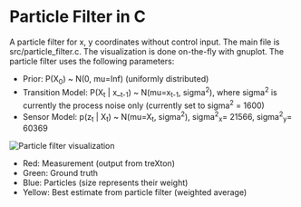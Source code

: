 # Particle Filter in C
A particle filter for x, y coordinates without control input. The main file is src/particle_filter.c. The visualization is done on-the-fly with gnuplot. The particle filter uses the following parameters:


- Prior: P(X<sub>0</sub>) ~ N(0, mu=Inf) (uniformly distributed)
- Transition Model: P(X<sub>t</sub> | x_<sub>t-1</sub>) ~ N(mu=x<sub>t-1</sub>, sigma<sup>2</sup>), where sigma<sup>2</sup> is currently
  the process noise only (currently set to sigma<sup>2</sup> = 1600)
- Sensor Model: p(z<sub>t</sub> | X<sub>t</sub>) ~ N(mu=X<sub>t</sub>, sigma<sup>2</sup>), sigma<sup>2</sup><sub>x</sub>= 21566, sigma<sup>2</sup><sub>y</sub>= 60369

![Particle filter visualization](https://github.com/Pold87/c-particle-filter/tree/master/particle_filter.png)

- Red: Measurement (output from treXton)
- Green: Ground truth
- Blue: Particles (size represents their weight)
- Yellow: Best estimate from particle filter (weighted average)